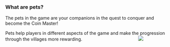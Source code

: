 ### What are pets?
The pets in the game are your companions in the quest to conquer and become the Coin Master! 

Pets help players in different aspects of the game and make the progression through the villages more rewarding.
 
                                         
![](https://moonactive.zendesk.com/hc/article_attachments/360005064293/Pets.PNG)


